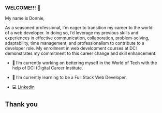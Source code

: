 ### WELCOME!!! 👋

My name is Donnie,

As a seasoned professional, I'm eager to transition my career to the world of a web developer. 
In doing so, I’d leverage my previous skills and experiences in effective communication, collaboration, 
problem-solving, adaptability, time management, and professionalism to contribute to a developer role. 
My enrollment in web development courses at DCI demonstrates my commitment to this career change and skill enhancement.

- 🔭 I’m currently working on bettering myself in the World of Tech with the help of DCI (Digital Career Institute.

- 🌱 I’m currently learning to be a Full Stack Web Developer.

- :computer: [Linkedin](https://www.linkedin.com/in/donnie-r-avant/)

## Thank you




<!--
**Dnnavant/Dnnavant** is a ✨ _special_ ✨ repository because its `README.md` (this file) appears on your GitHub profile.

Here are some ideas to get you started:

- 🔭 I’m currently working on ...
- 🌱 I’m currently learning ...
- 👯 I’m looking to collaborate on ...
- 🤔 I’m looking for help with ...
- 💬 Ask me about ...
- 📫 How to reach me: ...
- 😄 Pronouns: ...
- ⚡ Fun fact: ...
-->
